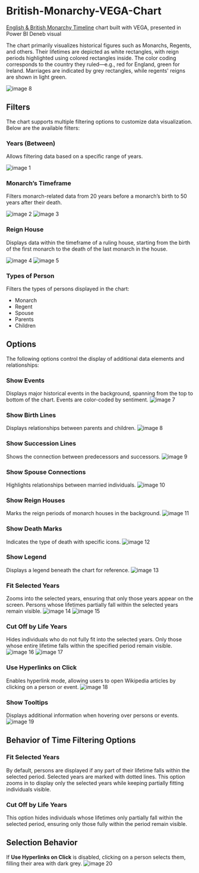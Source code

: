 # British-Monarchy-VEGA-Chart

[English & British Monarchy Timeline](https://app.powerbi.com/view?r=eyJrIjoiNWMyMTkxYjktMWI2OS00ZjJiLWE0MGEtN2NlNjFlNzFlZjFiIiwidCI6IjRjNDFkY2ZjLTRkOWMtNGZiMi1iNGZmLWQ3YTZkNWM5NDM0YiJ9) chart built with VEGA, presented in Power BI Deneb visual

The chart primarily visualizes historical figures such as Monarchs, Regents, and others. Their lifetimes are depicted as white rectangles, with reign periods highlighted using colored rectangles inside. The color coding corresponds to the country they ruled—e.g., red for England, green for Ireland. Marriages are indicated by grey rectangles, while regents' reigns are shown in light green.

![image 8](https://github.com/user-attachments/assets/aaf6e702-ba60-4511-8969-c3685dd62bf4)



## Filters

The chart supports multiple filtering options to customize data visualization. Below are the available filters:

### Years (Between)

Allows filtering data based on a specific range of years.

![image 1](https://github.com/user-attachments/assets/1a954bd2-4b0d-4a91-87b3-e472f63abaef)


### Monarch’s Timeframe

Filters monarch-related data from 20 years before a monarch’s birth to 50 years after their death.

![image 2](https://github.com/user-attachments/assets/f9f29229-e893-4db2-b58a-9638d293986a)
![image 3](https://github.com/user-attachments/assets/a9818a23-fd46-4a74-8d8d-b7f6bb2c9b0e)


### Reign House

Displays data within the timeframe of a ruling house, starting from the birth of the first monarch to the death of the last monarch in the house.

![image 4](https://github.com/user-attachments/assets/17b6e8f2-d6c7-4674-8073-a9f6d9b1e930)
![image 5](https://github.com/user-attachments/assets/67e06983-c7d9-4c40-bad7-300c3e35210d)


### Types of Person

Filters the types of persons displayed in the chart:

- Monarch
- Regent
- Spouse
- Parents
- Children


## Options

The following options control the display of additional data elements and relationships:

### Show Events

Displays major historical events in the background, spanning from the top to bottom of the chart. Events are color-coded by sentiment.
![image 7](https://github.com/user-attachments/assets/a7b069bf-28ab-4372-af0c-0a33606acae0)

### Show Birth Lines

Displays relationships between parents and children.
![image 8](https://github.com/user-attachments/assets/4c15b827-9b73-402c-9736-73ba1d99c163)

### Show Succession Lines

Shows the connection between predecessors and successors.
![image 9](https://github.com/user-attachments/assets/efe5df2c-d1a1-4e86-b853-5ef62d8a5a04)

### Show Spouse Connections

Highlights relationships between married individuals.
![image 10](https://github.com/user-attachments/assets/10cb03d1-1a98-4017-9127-604572651bd0)

### Show Reign Houses

Marks the reign periods of monarch houses in the background.
![image 11](https://github.com/user-attachments/assets/718176a0-b8f6-4ea1-b6e8-1e5fa22c424b)

### Show Death Marks

Indicates the type of death with specific icons.
![image 12](https://github.com/user-attachments/assets/071061ab-015e-4417-9f1c-82ae97af27bc)


### Show Legend

Displays a legend beneath the chart for reference.
![image 13](https://github.com/user-attachments/assets/9e47a9ed-0417-4add-88a1-b714fbcdb1ed)


### Fit Selected Years

Zooms into the selected years, ensuring that only those years appear on the screen. Persons whose lifetimes partially fall within the selected years remain visible.
![image 14](https://github.com/user-attachments/assets/09455ee5-7cbf-4b2d-96aa-0f637cd1b564)
![image 15](https://github.com/user-attachments/assets/7dcdfbea-dcb5-44bf-8309-673671821823)


### Cut Off by Life Years

Hides individuals who do not fully fit into the selected years. Only those whose entire lifetime falls within the specified period remain visible.
![image 16](https://github.com/user-attachments/assets/0397cb70-1db6-42ac-8e20-8838efcbb12a)
![image 17](https://github.com/user-attachments/assets/ed0380dc-6082-4abc-8a1e-d2368b7bf6d0)


### Use Hyperlinks on Click

Enables hyperlink mode, allowing users to open Wikipedia articles by clicking on a person or event.
![image 18](https://github.com/user-attachments/assets/28bc8a5c-aec3-40d1-804a-c0f77f9ce4db)


### Show Tooltips

Displays additional information when hovering over persons or events.
![image 19](https://github.com/user-attachments/assets/e08094d5-6a9c-4192-ad08-9741c99081a2)


## Behavior of Time Filtering Options

### Fit Selected Years

By default, persons are displayed if any part of their lifetime falls within the selected period. Selected years are marked with dotted lines. This option zooms in to display only the selected years while keeping partially fitting individuals visible.

### Cut Off by Life Years

This option hides individuals whose lifetimes only partially fall within the selected period, ensuring only those fully within the period remain visible.

## Selection Behavior

If **Use Hyperlinks on Click** is disabled, clicking on a person selects them, filling their area with dark grey.
![image 20](https://github.com/user-attachments/assets/db9e2963-dc07-4bf6-af48-e9454976c1f5)
